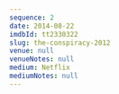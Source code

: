 ```yaml
---
sequence: 2
date: 2014-08-22
imdbId: tt2330322
slug: the-conspiracy-2012
venue: null
venueNotes: null
medium: Netflix
mediumNotes: null
---
```


